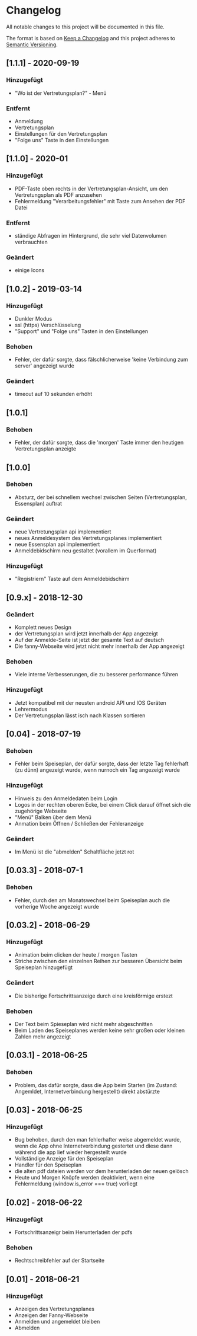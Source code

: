 # Changelog
All notable changes to this project will be documented in this file.

The format is based on [Keep a Changelog](http://keepachangelog.com/en/1.0.0/)
and this project adheres to [Semantic Versioning](http://semver.org/spec/v2.0.0.html).

## [1.1.1] - 2020-09-19
### Hinzugefügt
- "Wo ist der Vertretungsplan?" - Menü

### Entfernt
- Anmeldung
- Vertretungsplan
- Einstellungen für den Vertretungsplan
- "Folge uns" Taste in den Einstellungen

## [1.1.0] - 2020-01
### Hinzugefügt
- PDF-Taste oben rechts in der Vertretungsplan-Ansicht, um den Vertretungsplan als PDF anzusehen
- Fehlermeldung "Verarbeitungsfehler" mit Taste zum Ansehen der PDF Datei

### Entfernt
-  ständige Abfragen im Hintergrund, die sehr viel Datenvolumen verbrauchten

### Geändert
- einige Icons

##  [1.0.2] - 2019-03-14
### Hinzugefügt
- Dunkler Modus
- ssl (https) Verschlüsselung
- "Support" und "Folge uns" Tasten in den Einstellungen

### Behoben
- Fehler, der dafür sorgte, dass fälschlicherweise 'keine Verbindung zum server' angezeigt wurde

### Geändert
- timeout auf 10 sekunden erhöht

## [1.0.1]
### Behoben
- Fehler, der dafür sorgte, dass die 'morgen' Taste immer den heutigen Vertretungsplan anzeigte

## [1.0.0]
### Behoben
- Absturz, der bei schnellem wechsel zwischen Seiten (Vertretungsplan, Essensplan) auftrat

### Geändert
- neue Vertretungsplan api implementiert
- neues Anmeldesystem des Vertretungsplanes implementiert
- neue Essensplan api implementiert
- Anmeldebidschirm neu gestaltet (vorallem im Querformat)

### Hinzugefügt
- "Registriern" Taste auf dem Anmeldebidschirm

## [0.9.x] - 2018-12-30
### Geändert
- Komplett neues Design
- der Vertretungsplan wird jetzt innerhalb der App angezeigt
- Auf der Anmelde-Seite ist jetzt der gesamte Text auf deutsch
- Die fanny-Webseite wird jetzt nicht mehr innerhalb der App angezeigt

### Behoben
- Viele interne Verbesserungen, die zu besserer performance führen

### Hinzugefügt
- Jetzt kompatibel mit der neusten android API und IOS Geräten
- Lehrermodus
- Der Vertretungsplan lässt isch nach Klassen sortieren

## [0.04] - 2018-07-19
### Behoben
- Fehler beim Speiseplan, der dafür sorgte, dass der letzte Tag fehlerhaft (zu dünn) angezeigt wurde, wenn nurnoch ein Tag angezeigt wurde

### Hinzugefügt
- Hinweis zu den Anmeldedaten beim Login
- Logos in der rechten oberen Ecke, bei einem Click darauf öffnet sich die zugehörige Webseite
- "Menü" Balken über dem Menü
- Anmation beim Öffnen / Schließen der Fehleranzeige

### Geändert
- Im Menü ist die "abmelden" Schaltfläche jetzt rot

## [0.03.3] - 2018-07-1
### Behoben
- Fehler, durch den am Monatswechsel beim Speiseplan auch die vorherige Woche angezeigt wurde


## [0.03.2] - 2018-06-29
### Hinzugefügt
- Animation beim clicken der heute / morgen Tasten
- Striche zwischen den einzelnen Reihen zur besseren Übersicht beim Speiseplan hinzugefügt

### Geändert
- Die bisherige Fortschrittsanzeige durch eine kreisförmige erstezt

### Behoben
- Der Text beim Spieseplan wird nicht mehr abgeschnitten
- Beim Laden des Speiseplanes werden keine sehr großen oder kleinen Zahlen mehr angezeigt


## [0.03.1] - 2018-06-25
### Behoben
- Problem, das dafür sorgte, dass die App beim Starten (im Zustand: Angemldet, Internetverbindung hergestellt)
direkt abstürzte

## [0.03] - 2018-06-25
### Hinzugefügt
- Bug behoben, durch den man fehlerhafter weise abgemeldet wurde, wenn die App
ohne Internetverbindung gestertet und diese dann während die app lief wieder hergestellt wurde
- Vollständige Anzeige für den Speiseplan
- Handler für den Speiseplan
- die alten pdf dateien werden vor dem herunterladen der neuen gelösch
- Heute und Morgen Knöpfe werden deaktiviert, wenn eine Fehlermeldung (window.is_error === true) vorliegt

## [0.02] - 2018-06-22
### Hinzugefügt
- Fortschrittsanzeigr beim Herunterladen der pdfs

### Behoben
- Rechtschreibfehler auf der Startseite

## [0.01] - 2018-06-21
### Hinzugefügt
- Anzeigen des Vertretungsplanes
- Anzeigen der Fanny-Webseite
- Anmelden und angemeldet bleiben
- Abmelden
